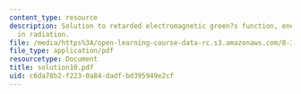 ```yaml
---
content_type: resource
description: Solution to retarded electromagnetic green?s function, energy balance
  in radiation.
file: /media/https%3A/open-learning-course-data-rc.s3.amazonaws.com/8-311-electromagnetic-theory-spring-2004/c6da78b2f2230a84dadfbd395949e2cf_solution10.pdf
file_type: application/pdf
resourcetype: Document
title: solution10.pdf
uid: c6da78b2-f223-0a84-dadf-bd395949e2cf
---
```


